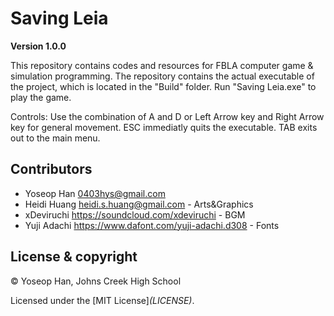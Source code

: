# Saving Leia

**Version 1.0.0**

This repository contains codes and resources for FBLA computer game & simulation programming.
The repository contains the actual executable of the project, which is located in the "Build" folder.
Run "Saving Leia.exe" to play the game.

Controls:
Use the combination of A and D or Left Arrow key and Right Arrow key for general movement.
ESC immediatly quits the executable.
TAB exits out to the main menu. 

## Contributors

- Yoseop Han <0403hys@gmail.com>
- Heidi Huang  <heidi.s.huang@gmail.com> - Arts&Graphics
- xDeviruchi <https://soundcloud.com/xdeviruchi> - BGM
- Yuji Adachi <https://www.dafont.com/yuji-adachi.d308> - Fonts

## License & copyright 

© Yoseop Han, Johns Creek High School

Licensed under the [MIT License]_(LICENSE)_.

